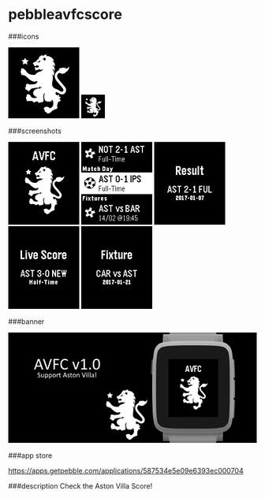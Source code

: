# pebbleavfcscore
###icons

![icon-144.png](/assets/icon-144.png)
![icon-48.png](/assets/icon-48.png)

###screenshots

![basalt.png](/assets/basalt.png)
![basalt-menu.png](/assets/basalt-menu.png)
![basalt-result.png](/assets/basalt-result.png)
![basalt-live.png](/assets/basalt-live.png)
![basalt-fixture.png](/assets/basalt-fixture.png)

###banner

![banner.png](/assets/banner.png)

###app store

https://apps.getpebble.com/applications/587534e5e09e6393ec000704

###description
Check the Aston Villa Score!
